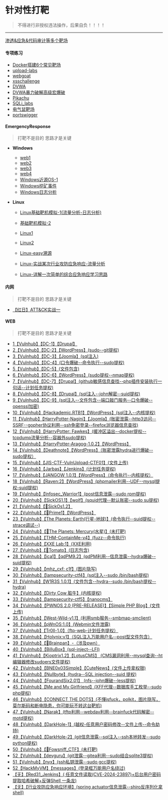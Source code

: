 

# 针对性打靶

> 不得进行非授权违法操作，后果自负！！！！

---
[渗透&应急&代码审计等多个靶场](渗透&应急&代码审计等多个靶场.md)
#### 专项练习

- [Docker搭建6个常见靶场](专项练习/Docker搭建6个常见靶场.md)
- [upload-labs](专项练习/upload-labs/upload-labs.md)
- [webgoat](专项练习/webgoat)
- [xsschallenge](专项练习/xsschallenge/xsschallenge.md)
- [DVWA](专项练习/DVWA/DVWA.md)
- [DVWA暴力破解高级宏爆破](专项练习/DVWA/DVWA暴力破解高级宏爆破.md)
- [Pikachu](专项练习/Pikachu/Pikachu靶场.md)
- [SQLi_labs](专项练习/SQLi_labs/SQLi_labs.md)
- [电气鼠靶场](专项练习/ElectricRat/电气鼠靶场系列通关.md)
- [portswigger](专项练习/portswigger/portswigger通关手册.md)

#### EmergencyResponse

> 打靶不是目的  思路才是关键

- **Windows**
  - [web1](EmergencyResponse/web1.md)
  - [web2](EmergencyResponse/web2.md)
  - [web3](EmergencyResponse/web3.md)
  - [web4](EmergencyResponse/web4.md)
  - [Windows近源OS-1](EmergencyResponse/近源OS-1.md)
  - [Windows挖矿事件](EmergencyResponse/Windows挖矿事件.md)
  - [Windows日志分析](EmergencyResponse/Windows日志分析.md)
  
- **Linux**
  - [Linux基础靶机模拟-1(流量分析-日志分析)](EmergencyResponse/基础靶机模拟(流量分析).md)
  
  - [基础靶机模拟-2](EmergencyResponse/基础靶机模拟-2.md)
  
  - [Linux1](EmergencyResponse/Linux1.md)
  
  - [Linux2](EmergencyResponse/Linux2.md)
  
  - [Linux-easy溯源](EmergencyResponse/easy溯源.md)
  
  - [Linux-实战某次行业攻防应急响应-流量分析](EmergencyResponse/Linux-实战某次行业攻防应急响应.md)
  
  - [Linux-详解一次简单的综合应急响应学习思路](EmergencyResponse/Linux-详解一次简单的综合应急响应学习思路.md)

#### 内网

> 打靶不是目的  思路才是关键

- [【红日】ATT&CK实战一](Hongri/ATT&CK实战系列——红队实战一.md)

#### WEB

> 打靶不是目的  思路才是关键

- [1【Vulnhub】【DC-1】【Drupal】](Vulnhub/DC-1.md)
- [2【Vulnhub】【DC-2】【WordPress】(sudo--git提权)](Vulnhub/DC-2.md)
- [3【Vulnhub】【DC-3】【Joomla】(sql注入)](Vulnhub/DC-3.md)
- [4【Vulnhub】【DC-4】(口令爆破--命令执行--sudo提权)](Vulnhub/DC-4.md)
- [5【Vulnhub】【DC-5】(文件包含)](Vulnhub/DC-5.md)
- [6【Vulnhub】【DC-6】【WordPress】(sudo提权--nmap提权)](Vulnhub/DC-6.md)
- [7【Vulnhub】【DC-7】【Drupal】(github敏感信息查找--php插件安装执行一句话--计划任务提权)](Vulnhub/DC-7.md)
- [8【Vulnhub】【DC-8】【Drupal】(sql注入--john解密--suid提权)](Vulnhub/DC-8.md)
- [9【Vulnhub】【DC-9】(sql注入--文件包含--端口敲门服务--口令爆破--openssl加密)](Vulnhub/DC-9.md)
- [10【Vulnhub】【Hackademic.RTB1】【WordPress】(sql注入--内核提权)](Vulnhub/Hackademic.RTB1.md)
- [11【Vulnhub】【HarryPotter-Nagini】【Joomla】(账密泄露--http3访问--SSRF--gopher协议利用--ssh免密登录--firefox浏览器信息查找)](Vulnhub/HarryPotter-2-Nagini.md)
- [12【Vulnhub】【HarryPotter: Fawkes】(缓冲区溢出--docker提权--tcpdump流量分析--容器外sudo提权)](Vulnhub/HarryPotter-Fawkes.md)
- [13【Vulnhub】【HarryPotter-Aragog-1.0.2】【WordPress】](Vulnhub/HarryPotter-Aragog-1.0.2.md)
- [14【Vulnhub】【Deathnote】【WordPress】（账密泄露hydra进行爆破--sudo提权）](Vulnhub/Deathnote.md)
- [15【Vulnhub】【JIS-CTF-VulnUpload-CTF01】(文件上传)](Vulnhub/JIS-CTF-VulnUpload-CTF01.md)
-   [16【Vulnhub】【Jarbas】【Jenkins】(计划任务提权)](Vulnhub/Jarbas.md)
- [17【Vulnhub】【JANGOW 1.0.1】【WordPress】（命令执行--内核提权）](Vulnhub/JANGOW-1.0.1.md)
- [18【Vulnhub】【Raven:2】【WordPress】(phpmailer利用--UDF--mysql提权-suid提权)](Vulnhub/Raven-2.md)
- [19【Vulnhub】【Infosec_Warrior1】(post信息泄露--sudo rpm提权)](Vulnhub/Infosec_Warrior1.md)
- [20【Vulnhub】【SickOS1.1】【wolf】(squid代理--默认账密--sudo su提权)](Vulnhub/SickOS1.1.md)
- [21【Vulnhub】【🔕SickOs1.2】](Vulnhub/SickOs1.2.md)
- [22【Vulnhub】【🔕Prime1】【WordPress】](Vulnhub/PRIME1.md)
- [23【Vulnhub】【The Planets: Earth(行星-地球)】(命令执行--suid提权--strace调试--)](Vulnhub/The-Planets-Earth.md)
- [24【Vulnhub】【🔕The Planets: Mercury(水星)】(未打靶)](Vulnhub/The-Planets-Mercury.md)
- [25【Vulnhub】【THM-ContainMe-v4】(fuzz--命令执行)](Vulnhub/THM-ContainMe-v4.md)
-   [26【Vulnhub】【XXE Lab:1】(XXE利用)](Vulnhub/XXE-Lab1.md)
- [27【Vulnhub】【🔕Tomato】(日志包含)](Vulnhub/Tomato--日志包含.md)
- [28【Vulnhub】【ica1】【qdPM9.2】(qdPM利用--信息泄露--hydra爆破--suid提权)](Vulnhub/ica1.md)
- [29【Vulnhub】【mhz_cxf: c1f】(图片隐写)](Vulnhub/mhz_c1f.md)
- [30【Vulnhub】【lampsecurity-ctf4】(sql注入--sudo /bin/bash提权)](Vulnhub/LAMPSECURITY-CTF4-sql注入-sqlmap.md)
- [31【Vulnhub】【W1R3S 1.0.1】(文件包含--hydra--sudo /bin/bash提权-- hydra)](Vulnhub/W1R3S-1.0.1.md)
- [32【Vulnhub】【Dirty Cow 脏牛】(内核提权)](Vulnhub/脏牛lampiao.md)
- [33【Vulnhub】【lampsecurity-ctf5】【nanocms】](Vulnhub/LampSecurityctf5.md)
- [34【Vulnhub】【PWNOS 2.0 (PRE-RELEASE)】【Simple PHP Blog】(文件上传)](Vulnhub/PWNOS-2.0(PRE-RELEASE).md)
- [35【Vulnhub】【West-Wild-v1.1】(利用smb服务--smbmap-smclient)](Vulnhub/West-Wild-v1.1.md)
- [36【Vulnhub】【pWnOS:1.0】(Webmin文件泄露)](Vulnhub/PwNos1.0.md)
- [37【Vulnhub】【Tr0ll-1.0】（ftp-web-计划任务提权）](Vulnhub/Tr0ll.md)
- [38【Vulnhub】【Holynix:v1】（SQL注入万能用户名--post型文件包含）](Vulnhub/Holynixv1.md)
- [39【Vulnhub】【🔕Brainpan】-（涉及pwn）](Vulnhub/Brainpan.md)
- [40【Vulnhub】【BilluBox】(sql-inject--LFI)](Vulnhub/Billubox.md)
- [41【Vulnhub】【Kioptrix1.2】【LotusCMS】 (CMS漏洞利用--mysql查询--ht编辑器修改sudoers文件提权)](Vulnhub/Kioptrix1.2.md)
-   [42【Vulnhub】【BNE0x03Simple】【CuteNews】(文件上传拿权限)](Vulnhub/BNE0x03Simple.md)
- [43【Vulnhub】【Nullbyte】(hydra--SQL injection--suid 提权)](Vulnhub/Nullbyte.md)
- [44【Vulnhub】【FourandSix2.01】 (nfs--john爆破--less提权)](Vulnhub/FourandSix2.01.md)
- [45【Vulnhub】【Me and My Girlfriend】(XFF代理--数据库手工枚举--sudo php提权)](Vulnhub/Me-and-My-Girlfriend.md)
- [46【Vulnhub】【CONNECT THE DOTS】(不懂jsfuck，polkit，图片隐写，莫尔斯码和断电隐患，你可能玩不转这台靶机)](Vulnhub/CONNECT-THE-DOTS.md)
- [47【Vulnhub】【Narak】(tftp利用--webdav利用--brainfuck代码解密--motd提权)](Vulnhub/Narak.md)
- [48【Vulnhub】【DarkHole-1】(越权-任意用户密码修改--文件上传--命令劫持)](Vulnhub/DarkHole-1.md)
- [49【Vulnhub】【DarkHole-2】(git信息泄露--sql注入--ssh本地转发--sudo python提权)](Vulnhub/DarkHole-2.md)
- [50【Vulnhub】【🔕Fowsniff_CTF】(未打靶)](Vulnhub/Fowsniff_CTF.md)
- [52【Vulnhub】【devguru】(git泄露--gitea利用--sudo结合sqlite3提权)](Vulnhub/devguru.md)
- [51【Vulnhub】【nyx】(ssh私钥泄露--sudo gcc提权)](Vulnhub/nyx.md)
- [52【HackMyVM】【messages】(登录框万能用户名绕过)](HackMyVM/messages.md)
- [【无】【Red31_Jenkins】( 任意文件读取(CVE-2024-23897)+后台用户密码提取哈希破解+反弹Shell 一条龙)](Others/Red31_Jenkins.md)
- [【无】【行业攻防应急响应环境】(spring actuator信息泄露--shiro反序列化拿shell)](Others/行业攻防应急响应环境.md)


